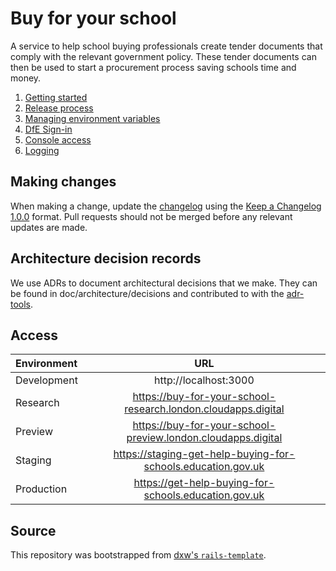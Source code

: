 # Buy for your school

A service to help school buying professionals create tender documents that comply with the relevant government policy. These tender documents can then be used to start a procurement process saving schools time and money.

1. [Getting started](/doc/getting-started.md)
1. [Release process](/doc/release-process.md)
1. [Managing environment variables](/doc/managing-environment-variables.md)
1. [DfE Sign-in](/doc/dfe-sign-in.md)
1. [Console access](/doc/console-access.md)
1. [Logging](/doc/logging.md)

## Making changes

When making a change, update the [changelog](CHANGELOG.md) using the
[Keep a Changelog 1.0.0](https://keepachangelog.com/en/1.0.0/) format. Pull
requests should not be merged before any relevant updates are made.

## Architecture decision records

We use ADRs to document architectural decisions that we make. They can be found
in doc/architecture/decisions and contributed to with the
[adr-tools](https://github.com/npryce/adr-tools).

## Access

| Environment    | URL                                                            |
| :------------- | :------------------------------------------------------------: |
|  Development   | http://localhost:3000                                          |
|  Research      | https://buy-for-your-school-research.london.cloudapps.digital  |
|  Preview       | https://buy-for-your-school-preview.london.cloudapps.digital   |
|  Staging       | https://staging-get-help-buying-for-schools.education.gov.uk   |
|  Production    | https://get-help-buying-for-schools.education.gov.uk           |

## Source

This repository was bootstrapped from
[dxw's `rails-template`](https://github.com/dxw/rails-template).
